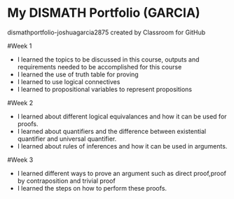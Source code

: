 # My DISMATH Portfolio (GARCIA)
dismathportfolio-joshuagarcia2875 created by Classroom for GitHub

#Week 1
- I learned the topics to be discussed in this course, outputs and requirements needed to be accomplished for this course
- I learned the use of truth table for proving
- I learned to use logical connectives 
- I learned to propositional variables to represent propositions

#Week 2 
- I learned about different logical equivalances and how it can be used for proofs.
- I learned about quantifiers and the difference between existential quantifier and universal quantifier.
- I learned about rules of inferences and how it can be used in arguments.

#Week 3 
- I learned different ways to prove an argument such as direct proof,proof by contraposition and trivial proof
- I learned the steps on how to perform these proofs. 
